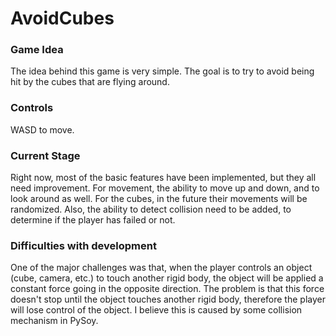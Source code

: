 # AvoidCubes
### Game Idea
The idea behind this game is very simple. The goal is to try to avoid being hit by the cubes that are flying around.
### Controls
WASD to move.
### Current Stage
Right now, most of the basic features have been implemented, but they all need improvement. For movement, the ability to move up and down, and to look around as well. For the cubes, in the future their movements will be randomized. Also, the ability to detect collision need to be added, to determine if the player has failed or not.
### Difficulties with development
One of the major challenges was that, when the player controls an object (cube, camera, etc.) to touch another rigid body, the object will be applied a constant force going in the opposite direction. The problem is that this force doesn't stop until the object touches another rigid body, therefore the player will lose control of the object. I believe this is caused by some collision mechanism in PySoy. 



